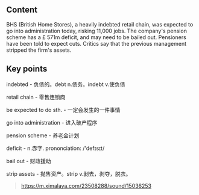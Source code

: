 

## Content

BHS (British Home Stores), a heavily indebted retail chain, was expected to go into administration today, risking 11,000 jobs. The company's pension scheme has a £ 571m deficit, and may need to be bailed out. Pensioners have been told to expect cuts. Critics say that the previous management stripped the firm's assets.

## Key points

indebted - 负债的。debt n.债务。indebt v.使负债

retail chain - 零售连锁商

be expected to do sth. - 一定会发生的一件事情

go into administration - 进入破产程序

pension scheme - 养老金计划

deficit - n.赤字. prononciation: /'defɪsɪt/

bail out - 财政援助

strip assets - 抛售资产。strip v.剥去，剥夺，脱衣。

> https://m.ximalaya.com/23508288/sound/15036253

